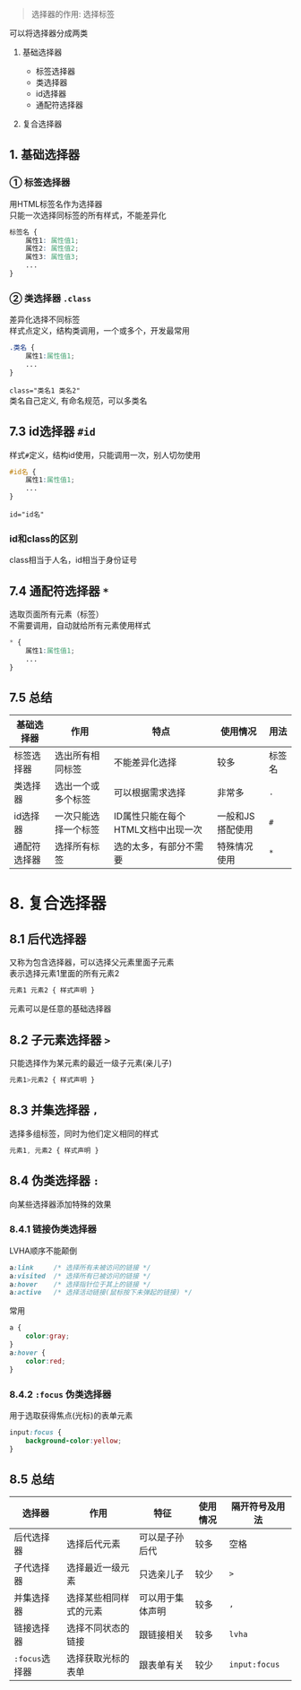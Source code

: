 
> 选择器的作用: 选择标签

可以将选择器分成两类

1. 基础选择器

    - 标签选择器
    - 类选择器
    - id选择器
    - 通配符选择器

2. 复合选择器

## 1. 基础选择器

### ① 标签选择器

用HTML标签名作为选择器<br />
只能一次选择同标签的所有样式，不能差异化

```css
标签名 {
    属性1: 属性值1;
    属性2: 属性值2;
    属性3: 属性值3;
    ...
}
```

### ② 类选择器 `.class`

差异化选择不同标签<br />
样式点定义，结构类调用，一个或多个，开发最常用

```css
.类名 {
    属性1:属性值1;
    ...
}
```
`class="类名1 类名2"`<br />
类名自己定义, 有命名规范，可以多类名

## 7.3 id选择器 `#id`

样式`#`定义，结构id使用，只能调用一次，别人切勿使用

```css
#id名 {
    属性1:属性值1;
    ...
}
```

`id="id名"` 

### id和class的区别

class相当于人名，id相当于身份证号

## 7.4 通配符选择器 `*`

选取页面所有元素（标签）<br>
不需要调用，自动就给所有元素使用样式

```css
* {
    属性1:属性值1;
    ...
}
```

## 7.5 总结

基础选择器 | 作用 | 特点 | 使用情况 | 用法
---|---|---|---|---
标签选择器|选出所有相同标签|不能差异化选择| 较多| 标签名
类选择器|选出一个或多个标签|可以根据需求选择|非常多| `.`
id选择器|一次只能选择一个标签|ID属性只能在每个HTML文档中出现一次|一般和JS搭配使用| `#`
通配符选择器|选择所有标签|选的太多，有部分不需要|特殊情况使用| `*`



# 8. 复合选择器

## 8.1 后代选择器

又称为包含选择器，可以选择父元素里面子元素<br />
表示选择元素1里面的所有元素2

```css
元素1 元素2 { 样式声明 }
```

元素可以是任意的基础选择器

## 8.2 子元素选择器 `>`

只能选择作为某元素的最近一级子元素(亲儿子)

```css
元素1>元素2 { 样式声明 }
```

## 8.3 并集选择器 `,`

选择多组标签，同时为他们定义相同的样式

```css
元素1, 元素2 { 样式声明 }
```

## 8.4 伪类选择器 `:`
向某些选择器添加特殊的效果

### 8.4.1 链接伪类选择器

LVHA顺序不能颠倒

```css
a:link     /* 选择所有未被访问的链接 */
a:visited  /* 选择所有已被访问的链接 */
a:hover    /* 选择指针位于其上的链接 */
a:active   /* 选择活动链接(鼠标按下未弹起的链接) */
```

常用

```css
a {
    color:gray;
}
a:hover {
    color:red;
}
```

### 8.4.2 `:focus` 伪类选择器

用于选取获得焦点(光标)的表单元素

```css
input:focus {
    background-color:yellow;
}
```

## 8.5 总结
选择器|作用|特征|使用情况|隔开符号及用法
---|---|---|---|---
后代选择器|选择后代元素|可以是子孙后代|较多|空格
子代选择器|选择最近一级元素|只选亲儿子|较少|`>`
并集选择器|选择某些相同样式的元素|可以用于集体声明|较多|`,`
链接选择器|选择不同状态的链接|跟链接相关|较多|`lvha`
`:focus`选择器|选择获取光标的表单|跟表单有关|较少|`input:focus`



